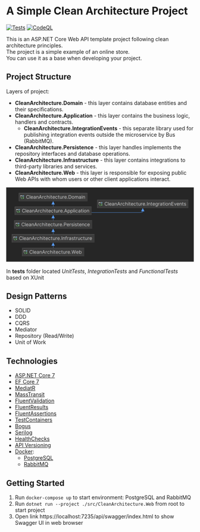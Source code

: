 # A Simple Clean Architecture Project

[![Tests](https://github.com/alek5ey/CleanArchitecture/actions/workflows/tests.yml/badge.svg)](https://github.com/alek5ey/CleanArchitecture/actions/workflows/tests.yml)
[![CodeQL](https://github.com/alek5ey/CleanArchitecture/actions/workflows/codeql.yml/badge.svg)](https://github.com/alek5ey/CleanArchitecture/actions/workflows/codeql.yml)

This is an ASP.NET Core Web API template project following clean architecture principles.   
The project is a simple example of an online store.   
You can use it as a base when developing your project.

## Project Structure
Layers of project:
* **CleanArchitecture.Domain** - this layer contains database entities and their specifications.
* **CleanArchitecture.Application** - this layer contains the business logic, handlers and contracts.
    * **CleanArchitecture.IntegrationEvents** - this separate library used for publishing integration events outside the microservice by Bus (RabbitMQ).
* **CleanArchitecture.Persistence** - this layer handles implements the repository interfaces and database operations.
* **CleanArchitecture.Infrastructure** - this layer contains integrations to third-party libraries and services.
* **CleanArchitecture.Web** - this layer is responsible for exposing public Web APIs with whom users or other client applications interact.

![image](img/project-structure.png)

In **tests** folder located _UnitTests_, _IntegrationTests_ and _FunctionalTests_ based on XUnit

## Design Patterns
* SOLID
* DDD
* CQRS
* Mediator
* Repository (Read/Write)
* Unit of Work

## Technologies
* [ASP.NET Core 7](https://github.com/dotnet/aspnetcore)
* [EF Core 7](https://github.com/dotnet/efcore)
* [MediatR](https://github.com/jbogard/MediatR)
* [MassTransit](https://github.com/MassTransit/MassTransit)
* [FluentValidation](https://github.com/FluentValidation/FluentValidation)
* [FluentResults](https://github.com/altmann/FluentResults)
* [FluentAssertions](https://github.com/fluentassertions/fluentassertions)
* [TestContainers](https://github.com/testcontainers/testcontainers-dotnet)
* [Bogus](https://github.com/bchavez/Bogus)
* [Serilog](https://github.com/serilog/serilog)
* [HealthChecks](https://github.com/Xabaril/AspNetCore.Diagnostics.HealthChecks)
* [API Versioning](https://github.com/dotnet/aspnet-api-versioning)
* [Docker](https://www.docker.com/):
    * [PostgreSQL](https://www.postgresql.org/)
    * [RabbitMQ](https://www.rabbitmq.com/)

## Getting Started
1. Run `docker-compose up` to start environment: PostgreSQL and RabbitMQ
2. Run `dotnet run --project ./src/CleanArchitecture.Web` from root to start project
3. Open link https://localhost:7235/api/swagger/index.html to show Swagger UI in web browser